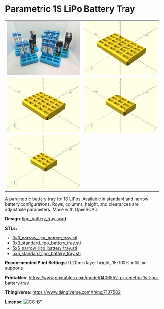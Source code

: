 # Parametric 1S LiPo Battery Tray

<table>
<tr>
<td><a href="images/photo.jpg"><img src="images/photo.thumb.jpg" alt="Photo"/></a></td>
<td><a href="images/rendering.5x5.standard.png"><img src="images/rendering.5x5.standard.thumb.png" alt="Rendering 5x5 Standard"/></a></td>
</tr>
<tr>
<td><a href="images/rendering.5x5.narrow.png"><img src="images/rendering.5x5.narrow.thumb.png" alt="Rendering 5x5 Narrow"/></a></td>
<td><a href="images/rendering.3x3.standard.png"><img src="images/rendering.3x3.standard.thumb.png" alt="Rendering 3x3 Standard"/></a></td>
</tr>
<tr>
<td><a href="images/rendering.3x3.narrow.png"><img src="images/rendering.3x3.narrow.thumb.png" alt="Rendering 3x3 Narrow"/></a></td>
<td></td>
</tr>
</table>

A parametric battery tray for 1S LiPos. Available in standard and narrow battery configurations. Rows, columns, height, and clearances are adjustable parameters. Made with OpenSCAD.

**Design:** [lipo_battery_tray.scad](lipo_battery_tray.scad)

**STLs:**

* [3x3_narrow_lipo_battery_tray.stl](stl/3x3_narrow_lipo_battery_tray.stl)
* [3x3_standard_lipo_battery_tray.stl](stl/3x3_standard_lipo_battery_tray.stl)
* [5x5_narrow_lipo_battery_tray.stl](stl/5x5_narrow_lipo_battery_tray.stl)
* [5x5_standard_lipo_battery_tray.stl](stl/5x5_standard_lipo_battery_tray.stl)

**Recommended Print Settings:** 0.20mm layer height, 15-100% infill, no supports

**Printables**: https://www.printables.com/model/1406552-parametric-1s-lipo-battery-tray

**Thingiverse**: https://www.thingiverse.com/thing:7137582

**License**: [![CC-BY](https://i.creativecommons.org/l/by/4.0/80x15.png)](http://creativecommons.org/licenses/by/4.0/)
